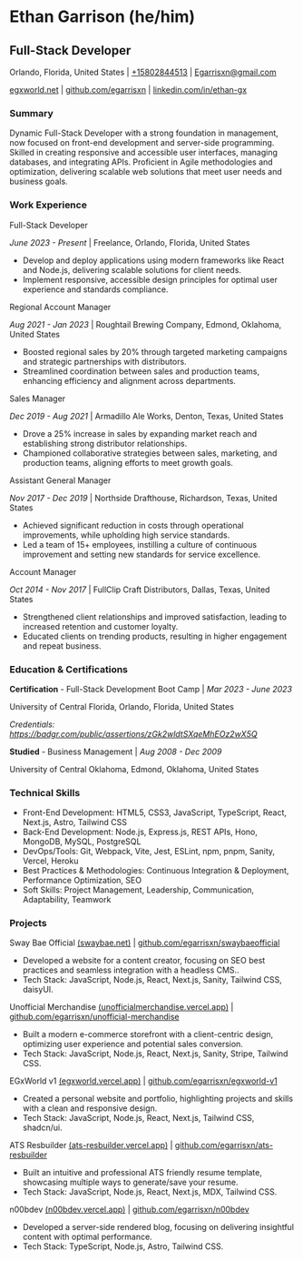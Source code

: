 # Ethan Garrison (he/him)

## Full-Stack Developer

Orlando, Florida, United States | [+15802844513](tel:+15802844513) | [Egarrisxn@gmail.com](mailto:egarrisxn@gmail.com)

[egxworld.net](https://egxworld.net) | [github.com/egarrisxn](https://github.com/egarrisxn) | [linkedin.com/in/ethan-gx](https://linkedin.com/in/ethan-gx)

### Summary

Dynamic Full-Stack Developer with a strong foundation in management, now focused on front-end development and server-side programming. Skilled in creating responsive and accessible user interfaces, managing databases, and integrating APIs. Proficient in Agile methodologies and optimization, delivering scalable web solutions that meet user needs and business goals.

### Work Experience

Full-Stack Developer

_June 2023 - Present_ | Freelance, Orlando, Florida, United States

- Develop and deploy applications using modern frameworks like React and Node.js, delivering scalable solutions for client needs.
- Implement responsive, accessible design principles for optimal user experience and standards compliance.

Regional Account Manager

_Aug 2021 - Jan 2023_ | Roughtail Brewing Company, Edmond, Oklahoma, United States

- Boosted regional sales by 20% through targeted marketing campaigns and strategic partnerships with distributors.
- Streamlined coordination between sales and production teams, enhancing efficiency and alignment across departments.

Sales Manager

_Dec 2019 - Aug 2021_ | Armadillo Ale Works, Denton, Texas, United States

- Drove a 25% increase in sales by expanding market reach and establishing strong distributor relationships.
- Championed collaborative strategies between sales, marketing, and production teams, aligning efforts to meet growth goals.

Assistant General Manager

_Nov 2017 - Dec 2019_ | Northside Drafthouse, Richardson, Texas, United States

- Achieved significant reduction in costs through operational improvements, while upholding high service standards.
- Led a team of 15+ employees, instilling a culture of continuous improvement and setting new standards for service excellence.

Account Manager

_Oct 2014 - Nov 2017_ | FullClip Craft Distributors, Dallas, Texas, United States

- Strengthened client relationships and improved satisfaction, leading to increased retention and customer loyalty.
- Educated clients on trending products, resulting in higher engagement and repeat business.

### Education & Certifications

**Certification** - Full-Stack Development Boot Camp | _Mar 2023 - June 2023_

University of Central Florida, Orlando, Florida, United States

_Credentials: https://badgr.com/public/assertions/zGk2wldtSXqeMhEOz2wX5Q_

**Studied** - Business Management | _Aug 2008 - Dec 2009_

University of Central Oklahoma, Edmond, Oklahoma, United States

### Technical Skills

- Front-End Development: HTML5, CSS3, JavaScript, TypeScript, React, Next.js, Astro, Tailwind CSS
- Back-End Development: Node.js, Express.js, REST APIs, Hono, MongoDB, MySQL, PostgreSQL
- DevOps/Tools: Git, Webpack, Vite, Jest, ESLint, npm, pnpm, Sanity, Vercel, Heroku
- Best Practices & Methodologies: Continuous Integration & Deployment, Performance Optimization, SEO
- Soft Skills: Project Management, Leadership, Communication, Adaptability, Teamwork

### Projects

Sway Bae Official [(swaybae.net)](https://swaybae.net) | [github.com/egarrisxn/swaybaeofficial](https://github.com/egarrisxn/swaybaeofficial)

- Developed a website for a content creator, focusing on SEO best practices and seamless integration with a headless CMS..
- Tech Stack: JavaScript, Node.js, React, Next.js, Sanity, Tailwind CSS, daisyUI.

Unofficial Merchandise [(unofficialmerchandise.vercel.app)](https://unofficialmerchandise.vercel.app) | [github.com/egarrisxn/unofficial-merchandise](https://github.com/egarrisxn/unofficial-merchandise)

- Built a modern e-commerce storefront with a client-centric design, optimizing user experience and potential sales conversion.
- Tech Stack: JavaScript, Node.js, React, Next.js, Sanity, Stripe, Tailwind CSS.

EGxWorld v1 [(egxworld.vercel.app)](https://egxworld.vercel.app) | [github.com/egarrisxn/egxworld-v1](https://github.com/egarrisxn/egxworld-v1)

- Created a personal website and portfolio, highlighting projects and skills with a clean and responsive design.
- Tech Stack: JavaScript, Node.js, React, Next.js, Tailwind CSS, shadcn/ui.

ATS Resbuilder [(ats-resbuilder.vercel.app)](https://ats-resbuilder.vercel.app) | [github.com/egarrisxn/ats-resbuilder](https://github.com/egarrisxn/ats-resbuilder)

- Built an intuitive and professional ATS friendly resume template, showcasing multiple ways to generate/save your resume.
- Tech Stack: JavaScript, Node.js, React, Next.js, MDX, Tailwind CSS.

n00bdev [(n00bdev.vercel.app)](https://n00bdev.vercel.app) | [github.com/egarrisxn/n00bdev](https://github.com/egarrisxn/n00bdev)

- Developed a server-side rendered blog, focusing on delivering insightful content with optimal performance.
- Tech Stack: TypeScript, Node.js, Astro, Tailwind CSS.
